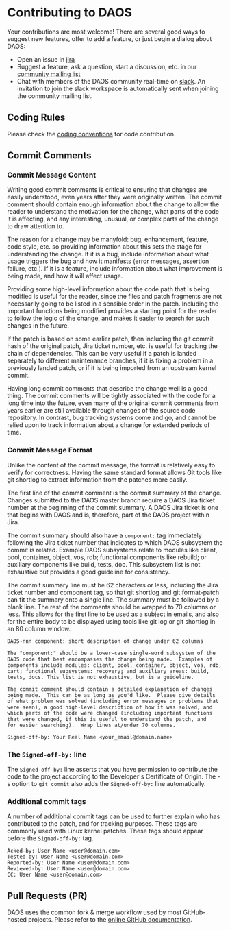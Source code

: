 # Contributing to DAOS

Your contributions are most welcome! There are several good ways to suggest new
features, offer to add a feature, or just begin a dialog about DAOS:

- Open an issue in [jira](https://jira.hpdd.intel.com)
- Suggest a feature, ask a question, start a discussion, etc. in our
  [community mailing list](https://daos.groups.io/g/daos)
- Chat with members of the DAOS community real-time on [slack](https://daos-stack.slack.com/).
  An invitation to join the slack workspace is automatically sent when joining
  the community mailing list.

## Coding Rules

Please check the [coding conventions](https://wiki.hpdd.intel.com/display/DC/Coding+Rules)
for code contribution.

## Commit Comments

### Commit Message Content

Writing good commit comments is critical to ensuring that changes are easily
understood, even years after they were originally written. The commit comment
should contain enough information about the change to allow the reader to
understand the motivation for the change, what parts of the code it is
affecting, and any interesting, unusual, or complex parts of the change to draw
attention to.

The reason for a change may be manyfold: bug, enhancement, feature, code style,
etc. so providing information about this sets the stage for understanding the
change. If it is a bug, include information about what usage triggers the bug
and how it manifests (error messages, assertion failure, etc.). If it is a
feature, include information about what improvement is being made, and how it
will affect usage.

Providing some high-level information about the code path that is being modified
is useful for the reader, since the files and patch fragments are not
necessarily going to be listed in a sensible order in the patch. Including the
important functions being modified provides a starting point for the reader to
follow the logic of the change, and makes it easier to search for such changes
in the future.

If the patch is based on some earlier patch, then including the git commit hash
of the original patch, Jira ticket number, etc. is useful for tracking the
chain of dependencies. This can be very useful if a patch is landed separately
to different maintenance branches, if it is fixing a problem in a previously
landed patch, or if it is being imported from an upstream kernel commit.

Having long commit comments that describe the change well is a good thing.
The commit comments will be tightly associated with the code for a long time
into the future, even many of the original commit comments from years earlier
are still available through changes of the source code repository.
In contrast, bug tracking systems come and go, and cannot be relied upon to
track information about a change for extended periods of time.

### Commit Message Format

Unlike the content of the commit message, the format is relatively easy to
verify for correctness. Having the same standard format allows Git tools like
git shortlog to extract information from the patches more easily.

The first line of the commit comment is the commit summary of the change.
Changes submitted to the DAOS master branch require a DAOS Jira ticket number
at the beginning of the commit summary. A DAOS Jira ticket is one that begins
with DAOS and is, therefore, part of the DAOS project within Jira.

The commit summary should also have a `component:` tag immediately following the
Jira ticket number that indicates to which DAOS subsystem the commit is
related. Example DAOS subsystems relate to modules like client, pool,
container, object, vos, rdb; functional components like rebuild; or auxiliary
components like build, tests, doc. This subsystem list is not exhaustive
but provides a good guideline for consistency.

The commit summary line must be 62 characters or less, including the Jira
ticket number and component tag, so that git shortlog and git format-patch
can fit the summary onto a single line. The summary must be followed by a blank
line. The rest of the comments should be wrapped to 70 columns or less.
This allows for the first line to be used as a subject in emails, and also for the
entire body to be displayed using tools like git log or git shortlog in an 80
column window.

```
DAOS-nnn component: short description of change under 62 columns

The "component:" should be a lower-case single-word subsystem of the
DAOS code that best encompasses the change being made.  Examples of
components include modules: client, pool, container, object, vos, rdb,
cart; functional subsystems: recovery; and auxiliary areas: build,
tests, docs. This list is not exhaustive, but is a guideline.

The commit comment should contain a detailed explanation of changes
being made.  This can be as long as you'd like.  Please give details
of what problem was solved (including error messages or problems that
were seen), a good high-level description of how it was solved, and
which parts of the code were changed (including important functions
that were changed, if this is useful to understand the patch, and
for easier searching).  Wrap lines at/under 70 columns.

Signed-off-by: Your Real Name <your_email@domain.name>
```

### The `Signed-off-by:` line

The `Signed-off-by:` line asserts that you have permission to contribute the
code to the project according to the Developer's Certificate of Origin.
The -s option to `git commit` also adds the `Signed-off-by:` line automatically.

### Additional commit tags

A number of additional commit tags can be used to further explain who has
contributed to the patch, and for tracking purposes. These tags are commonly
used with Linux kernel patches. These tags should appear before the
`Signed-off-by:` tag.

```
Acked-by: User Name <user@domain.com>
Tested-by: User Name <user@domain.com>
Reported-by: User Name <user@domain.com>
Reviewed-by: User Name <user@domain.com>
CC: User Name <user@domain.com>
```

## Pull Requests (PR)

DAOS uses the common fork & merge workflow used by most GitHub-hosted projects.
Please refer to the [online GitHub documentation](https://help.github.com/en/github/collaborating-with-issues-and-pull-requests/proposing-changes-to-your-work-with-pull-requests).
